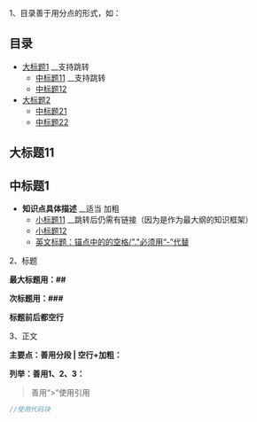 1、目录善于用分点的形式，如：

## 目录

- [大标题1](#大标题11)  __支持跳转
	- [中标题11](中标题1) __支持跳转
	- [中标题12]()
- [大标题2]()
	- [中标题21]()
	- [中标题22]()

## 大标题11

## 中标题1

- **知识点具体描述**  __适当 加粗
	- [小标题11]()  __跳转后仍需有链接（因为是作为最大纲的知识框架）
	- [小标题12]()
	- [英文标题：锚点中的的空格/"."必须用“-”代替]()

2、标题

**最大标题用：##**

**次标题用：###**

**标题前后都空行**

3、正文

**主要点：善用分段 | 空行+加粗：**

**列举：善用1、2、3：**

> 善用“>”使用引用

```C++
//使用代码块
```


